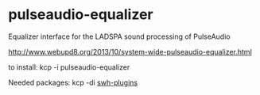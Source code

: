 # pulseaudio-equalizer
Equalizer interface for the LADSPA sound processing of PulseAudio

http://www.webupd8.org/2013/10/system-wide-pulseaudio-equalizer.html

to install:
kcp -i pulseaudio-equalizer

Needed packages:
kcp -di [swh-plugins](../../../swh-plugins)
